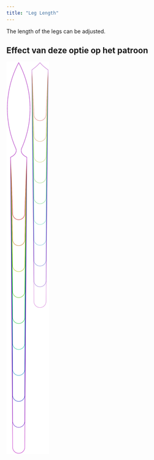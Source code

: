 ```yaml
---
title: "Leg Length"
---
```


The length of the legs can be adjusted.

## Effect van deze optie op het patroon

![Deze afbeelding toont het effect van deze optie door meerdere varianten die een andere waarde hebben voor deze optie te vervangen](octoplushy_leglength_sample.svg "Effect van deze optie op het patroon")
